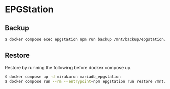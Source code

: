 # EPGStation

## Backup

```bash
$ docker compose exec epgstation npm run backup /mnt/backup/epgstation/$(date +"%Y%m%d%H%M%S")
```

## Restore

Restore by running the following before docker compose up.

```bash
$ docker compose up -d mirakurun mariadb_epgstation
$ docker compose run --rm --entrypoint=npm epgstation run restore /mnt/backup/epgstation/${DATETIME}
```